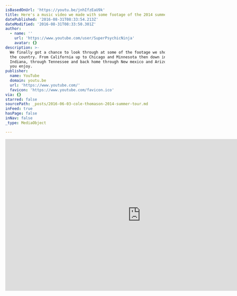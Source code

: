 ```yaml
---
isBasedOnUrl: 'https://youtu.be/jnhIfzEaU9k'
title: Here's a music video we made with some footage of the 2014 summer tour
datePublished: '2016-08-31T08:33:54.213Z'
dateModified: '2016-08-31T08:33:50.301Z'
author:
  - name: ''
    url: 'https://www.youtube.com/user/SuperPsychicNinja'
    avatar: {}
description: >-
  We finally got a chance to look through at some of the footage we shot across
  the country. From California up to Chicago and Minnesota then down into
  Indiana, through Tennessee and back home through New mexico and Arizona. Hope
  you enjoy.
publisher:
  name: YouTube
  domain: youtu.be
  url: 'https://www.youtube.com/'
  favicon: 'https://www.youtube.com/favicon.ico'
via: {}
starred: false
sourcePath: _posts/2016-06-03-cole-thomason-2014-summer-tour.md
inFeed: true
hasPage: false
inNav: false
_type: MediaObject

---
```

<iframe src="https://cdn.embedly.com/widgets/media.html?src=https%3A%2F%2Fwww.youtube.com%2Fembed%2FjnhIfzEaU9k%3Ffeature%3Doembed&amp;url=http%3A%2F%2Fwww.youtube.com%2Fwatch%3Fv%3DjnhIfzEaU9k&amp;image=https%3A%2F%2Fi.ytimg.com%2Fvi%2FjnhIfzEaU9k%2Fhqdefault.jpg&amp;key=b7d04c9b404c499eba89ee7072e1c4f7&amp;type=text%2Fhtml&amp;schema=youtube" width="854" height="480" scrolling="no" frameborder="0" allowfullscreen="" style=""></iframe>